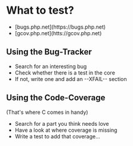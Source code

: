 # What to test?



* <!-- .element: class="fragment"-->[bugs.php.net](https://bugs.php.net)
* <!-- .element: class="fragment"-->[gcov.php.net](htts://gcov.php.net)



## Using the Bug-Tracker

* <!-- .element: class="fragment"-->Search for an interesting bug
* <!-- .element: class="fragment"-->Check whether there is a test in the core
* <!-- .element: class="fragment"-->If not, write one and add an --XFAIL-- section



## Using the Code-Coverage
<!-- .element: class="fragment"-->(That's where C comes in handy)

* <!-- .element: class="fragment"-->Search for a part you think needs love
* <!-- .element: class="fragment"-->Have a look at where coverage is missing
* <!-- .element: class="fragment"-->Write a test to add that coverage…
